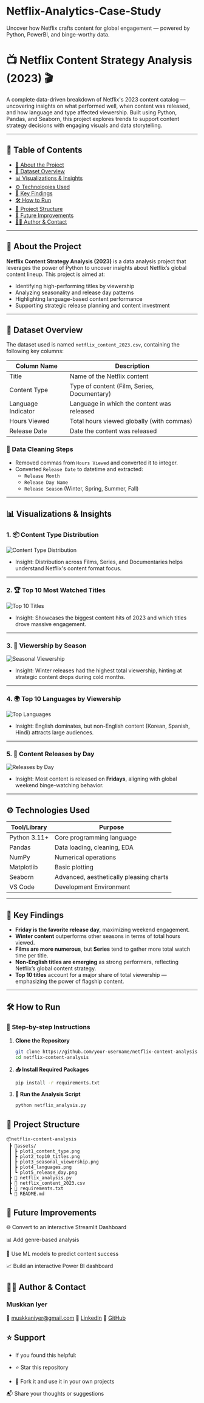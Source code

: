 # Netflix-Analytics-Case-Study
Uncover how Netflix crafts content for global engagement — powered by Python, PowerBI, and binge-worthy data.

# 📺 Netflix Content Strategy Analysis (2023) 🎬

A complete data-driven breakdown of Netflix's 2023 content catalog — uncovering insights on what performed well, when content was released, and how language and type affected viewership. Built using Python, Pandas, and Seaborn, this project explores trends to support content strategy decisions with engaging visuals and data storytelling.

---

## 📌 Table of Contents

- [📖 About the Project](#-about-the-project)
- [📂 Dataset Overview](#-dataset-overview)
- [📊 Visualizations & Insights](#-visualizations--insights)
- [⚙️ Technologies Used](#️-technologies-used)
- [🧠 Key Findings](#-key-findings)
- [🛠️ How to Run](#️-how-to-run)
- [📁 Project Structure](#-project-structure)
- [🚀 Future Improvements](#-future-improvements)
- [🙋‍♂️ Author & Contact](#-author--contact)

---

## 📖 About the Project

**Netflix Content Strategy Analysis (2023)** is a data analysis project that leverages the power of Python to uncover insights about Netflix’s global content lineup. This project is aimed at:

- Identifying high-performing titles by viewership
- Analyzing seasonality and release day patterns
- Highlighting language-based content performance
- Supporting strategic release planning and content investment

---

## 📂 Dataset Overview

The dataset used is named `netflix_content_2023.csv`, containing the following key columns:

| Column Name        | Description                                      |
|--------------------|--------------------------------------------------|
| Title              | Name of the Netflix content                      |
| Content Type       | Type of content (Film, Series, Documentary)      |
| Language Indicator | Language in which the content was released       |
| Hours Viewed       | Total hours viewed globally (with commas)        |
| Release Date       | Date the content was released                    |

### 🔧 Data Cleaning Steps
- Removed commas from `Hours Viewed` and converted it to integer.
- Converted `Release Date` to datetime and extracted:
  - `Release Month`
  - `Release Day Name`
  - `Release Season` (Winter, Spring, Summer, Fall)

---

## 📊 Visualizations & Insights

### 1. 📦 Content Type Distribution
![Content Type Distribution](assets/plot1_content_type.png.png)
- Insight: Distribution across Films, Series, and Documentaries helps understand Netflix's content format focus.

---

### 2. 🏆 Top 10 Most Watched Titles
![Top 10 Titles](assets/plot2_top10_titles.png.png)
- Insight: Showcases the biggest content hits of 2023 and which titles drove massive engagement.

---

### 3. 🌱 Viewership by Season
![Seasonal Viewership](assets/plot3_seasonal_viewership.png.png)
- Insight: Winter releases had the highest total viewership, hinting at strategic content drops during cold months.

---

### 4. 🌍 Top 10 Languages by Viewership
![Top Languages](assets/plot4_languages.png.png)
- Insight: English dominates, but non-English content (Korean, Spanish, Hindi) attracts large audiences.

---

### 5. 📅 Content Releases by Day
![Releases by Day](assets/plot5_release_day.png.png)
- Insight: Most content is released on **Fridays**, aligning with global weekend binge-watching behavior.

---

## ⚙️ Technologies Used

| Tool/Library     | Purpose                          |
|------------------|----------------------------------|
| Python 3.11+      | Core programming language        |
| Pandas           | Data loading, cleaning, EDA       |
| NumPy            | Numerical operations              |
| Matplotlib       | Basic plotting                    |
| Seaborn          | Advanced, aesthetically pleasing charts |
| VS Code          | Development Environment     |

---

## 🧠 Key Findings

- **Friday is the favorite release day**, maximizing weekend engagement.
- **Winter content** outperforms other seasons in terms of total hours viewed.
- **Films are more numerous**, but **Series** tend to gather more total watch time per title.
- **Non-English titles are emerging** as strong performers, reflecting Netflix’s global content strategy.
- **Top 10 titles** account for a major share of total viewership — emphasizing the power of flagship content.

---

## 🛠️ How to Run

### 🔄 Step-by-step Instructions

1. **Clone the Repository**
   ```bash
   git clone https://github.com/your-username/netflix-content-analysis.git
   cd netflix-content-analysis

2. **📥 Install Required Packages**
   ```bash
   pip install -r requirements.txt

3. **🚀 Run the Analysis Script**
    ```bash
   python netflix_analysis.py


## 📁 Project Structure

```
📦netflix-content-analysis
 ┣ 📁assets/
 ┃ ┣ plot1_content_type.png
 ┃ ┣ plot2_top10_titles.png
 ┃ ┣ plot3_seasonal_viewership.png
 ┃ ┣ plot4_languages.png
 ┃ ┗ plot5_release_day.png
 ┣ 📄 netflix_analysis.py
 ┣ 📄 netflix_content_2023.csv
 ┣ 📄 requirements.txt
 ┗ 📄 README.md

```

## 🚀 Future Improvements
🌐 Convert to an interactive Streamlit Dashboard

📊 Add genre-based analysis

🤖 Use ML models to predict content success

📈 Build an interactive Power BI dashboard


## 🙋‍♂️ Author & Contact
### Muskkan Iyer
📧 muskkaniyer@gmail.com
🔗 [LinkedIn](https://www.linkedin.com/in/muskkaniyer/)
🔗 [GitHub](https://github.com/Muskkaniyer)



## ⭐ Support
- If you found this helpful:

- ⭐ Star this repository

- 🍴 Fork it and use it in your own projects

📬 Share your thoughts or suggestions



